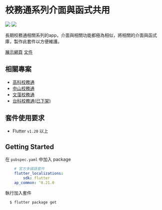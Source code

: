 # 校務通系列介面與函式共用

[![](https://img.shields.io/badge/Flutter-v3.0.5-blue)](https://github.com/flutter/flutter)
[![](https://img.shields.io/pub/v/ap_common.svg?style=flat-square)](https://pub.dev/packages/ap_common/)

長期校務通相關系列的app，介面與相關功能都極為相似，將相關的介面與函式庫，製作此套件以方便維護。

[展示網頁](https://abc873693.github.io/ap_common/#/)
[文件](https://ap-common.web.app/)

## 相關專案
- [高科校務通](https://github.com/NKUST-ITC/NKUST-AP-Flutter)
- [中山校務通](https://github.com/abc873693/NSYSU-AP)
- [文藻校務通](https://github.com/abc873693/WTUC-AP)
- [台科校務通(已下架)](https://github.com/abc873693/NTUST-AP)

## 套件使用要求
 - Flutter `v1.20` 以上

## Getting Started

在 `pubspec.yaml` 中加入 package

```yaml
    # 官方多國語套件
    flutter_localizations:
        sdk: flutter
    ap_common: ^0.21.0
```

執行加入套件

```bash
  $ flutter package get
```
